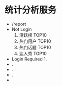 # 统计分析服务

* /report
* Not Login
  1. 活跃榜     TOP10
  2. 热门用户 TOP10
  3. 热门话题 TOP10
  4. 达人秀     TOP10
* Login Required
  1. 
* .
* .
* .
* 




